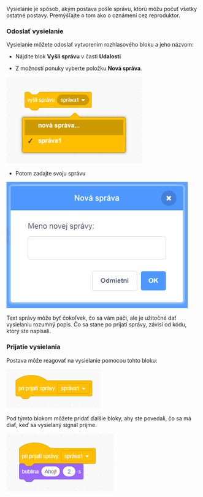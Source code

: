 Vysielanie je spôsob, akým postava pošle správu, ktorú môžu počuť všetky ostatné postavy. Premýšľajte o tom ako o oznámení cez reproduktor.

### Odoslať vysielanie

Vysielanie môžete odoslať vytvorením rozhlasového bloku a jeho názvom:

+ Nájdite blok **Vyšli správu** v časti **Udalosti**

+ Z možností ponuky vyberte položku **Nová správa**.

![rozbaľovací zoznam bloku vysielania](images/broadcast-block.png)

+ Potom zadajte svoju správu

![Vytvorenie vysielania](images/new-broadcast.png)

Text správy môže byť čokoľvek, čo sa vám páči, ale je užitočné dať vysielaniu rozumný popis. Čo sa stane po prijatí správy, závisí od kódu, ktorý ste napísali.

### Prijatie vysielania

Postava môže reagovať na vysielanie pomocou tohto bloku:

![Prijatie vysielania](images/receive-a-broadcast.png)

Pod týmto blokom môžete pridať ďalšie bloky, aby ste povedali, čo sa má diať, keď sa vysielaný signál prijme.

![Príklad prijatia správy](images/receive-example.png)
